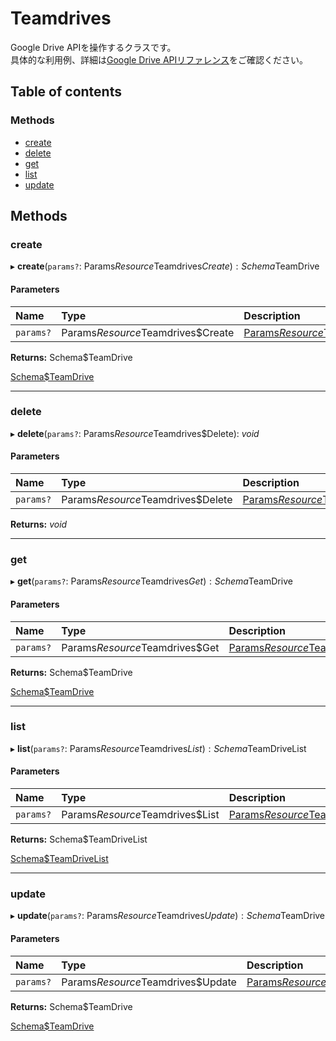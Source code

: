 # Teamdrives


Google Drive APIを操作するクラスです。<br>具体的な利用例、詳細は[Google Drive APIリファレンス](https://developers.google.com/drive/api/v3/reference)をご確認ください。

## Table of contents

### Methods

- [create](teamdrives.md#create)
- [delete](teamdrives.md#delete)
- [get](teamdrives.md#get)
- [list](teamdrives.md#list)
- [update](teamdrives.md#update)

## Methods

### create

▸ **create**(`params?`: Params$Resource$Teamdrives$Create): Schema$TeamDrive

#### Parameters

| Name | Type | Description |
| :------ | :------ | :------ |
| `params?` | Params$Resource$Teamdrives$Create | <a href="https://googleapis.dev/nodejs/googleapis/66.0.0/drive/interfaces/Params$Resource$Teamdrives$Create.html">Params$Resource$Teamdrives$Create</a> |

**Returns:** Schema$TeamDrive

<a href="https://googleapis.dev/nodejs/googleapis/66.0.0/drive/interfaces/Schema$TeamDrive-1.html">Schema$TeamDrive</a>

___

### delete

▸ **delete**(`params?`: Params$Resource$Teamdrives$Delete): *void*

#### Parameters

| Name | Type | Description |
| :------ | :------ | :------ |
| `params?` | Params$Resource$Teamdrives$Delete | <a href="https://googleapis.dev/nodejs/googleapis/66.0.0/drive/interfaces/Params$Resource$Teamdrives$Delete-1.html">Params$Resource$Teamdrives$Delete</a> |

**Returns:** *void*

___

### get

▸ **get**(`params?`: Params$Resource$Teamdrives$Get): Schema$TeamDrive

#### Parameters

| Name | Type | Description |
| :------ | :------ | :------ |
| `params?` | Params$Resource$Teamdrives$Get | <a href="https://googleapis.dev/nodejs/googleapis/66.0.0/drive/interfaces/Params$Resource$Teamdrives$Get-1.html">Params$Resource$Teamdrives$Get</a> |

**Returns:** Schema$TeamDrive

<a href="https://googleapis.dev/nodejs/googleapis/66.0.0/drive/interfaces/Schema$TeamDrive-1.html">Schema$TeamDrive</a>

___

### list

▸ **list**(`params?`: Params$Resource$Teamdrives$List): Schema$TeamDriveList

#### Parameters

| Name | Type | Description |
| :------ | :------ | :------ |
| `params?` | Params$Resource$Teamdrives$List | <a href="https://googleapis.dev/nodejs/googleapis/66.0.0/drive/interfaces/Params$Resource$Teamdrives$List-1.html">Params$Resource$Teamdrives$List</a> |

**Returns:** Schema$TeamDriveList

<a href="https://googleapis.dev/nodejs/googleapis/66.0.0/drive/interfaces/Schema$TeamDriveList-1.html">Schema$TeamDriveList</a>

___

### update

▸ **update**(`params?`: Params$Resource$Teamdrives$Update): Schema$TeamDrive

#### Parameters

| Name | Type | Description |
| :------ | :------ | :------ |
| `params?` | Params$Resource$Teamdrives$Update | <a href="https://googleapis.dev/nodejs/googleapis/66.0.0/drive/interfaces/Params$Resource$Teamdrives$Update-1.html">Params$Resource$Teamdrives$Update</a> |

**Returns:** Schema$TeamDrive

<a href="https://googleapis.dev/nodejs/googleapis/66.0.0/drive/interfaces/Schema$TeamDrive-1.html">Schema$TeamDrive</a>
